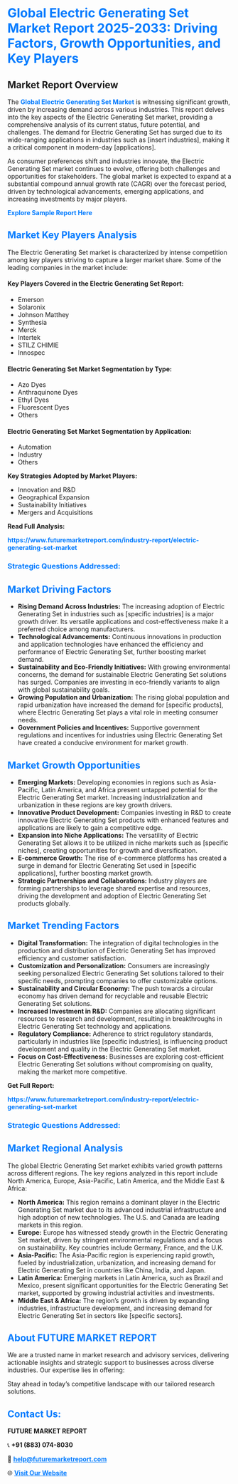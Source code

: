 <h1 style="color: #007BFF;">Global Electric Generating Set Market Report 2025-2033: Driving Factors, Growth Opportunities, and Key Players</h1>

<section id="overview">
<h2>Market Report Overview</h2>
<p>The <a href="https://www.futuremarketreport.com/industry-report/electric-generating-set-market" style="color: #007BFF; text-decoration: none;"><strong>Global Electric Generating Set Market</strong></a> is witnessing significant growth, driven by increasing demand across various industries. This report delves into the key aspects of the Electric Generating Set market, providing a comprehensive analysis of its current status, future potential, and challenges. The demand for Electric Generating Set has surged due to its wide-ranging applications in industries such as [insert industries], making it a critical component in modern-day [applications].</p>
<p>As consumer preferences shift and industries innovate, the Electric Generating Set market continues to evolve, offering both challenges and opportunities for stakeholders. The global market is expected to expand at a substantial compound annual growth rate (CAGR) over the forecast period, driven by technological advancements, emerging applications, and increasing investments by major players.</p>
</section>

<section id="overview">
<p><a href="https://www.futuremarketreport.com/request-sample/reportId=34513" style="color: #007BFF; text-decoration: none;"><strong>Explore Sample Report Here</strong></a></p>
</section>

<section id="key-players">
<h2 style="color: #007BFF;">Market Key Players Analysis</h2>
<p>The Electric Generating Set market is characterized by intense competition among key players striving to capture a larger market share. Some of the leading companies in the market include:</p>
<h4>Key Players Covered in the Electric Generating Set Report:</h4>
<ul><li>Emerson</li><li>Solaronix</li><li>Johnson Matthey</li><li>Synthesia</li><li>Merck</li><li>Intertek</li><li>STILZ CHIMIE</li><li>Innospec</li></ul>
<h4>Electric Generating Set Market Segmentation by Type:</h4>
<ul><li>Azo Dyes</li><li>Anthraquinone Dyes</li><li>Ethyl Dyes</li><li>Fluorescent Dyes</li><li>Others</li></ul>

<h4>Electric Generating Set Market Segmentation by Application:</h4>
<ul><li>Automation</li><li>Industry</li><li>Others</li></ul>
<p><strong>Key Strategies Adopted by Market Players:</strong></p>
<ul>
<li>Innovation and R&D</li>
<li>Geographical Expansion</li>
<li>Sustainability Initiatives</li>
<li>Mergers and Acquisitions</li>
</ul>
</section>

<section>
<p><strong>Read Full Analysis: </strong></p><a href="https://www.futuremarketreport.com/industry-report/electric-generating-set-market" style="color: #007BFF; text-decoration: none;"><strong>https://www.futuremarketreport.com/industry-report/electric-generating-set-market</strong></a>
<h3 style="color: #007BFF;">Strategic Questions Addressed:</h3>
</section>

<section id="driving-factors">
<h2 style="color: #007BFF;">Market Driving Factors</h2>
<ul>
<li><strong>Rising Demand Across Industries:</strong> The increasing adoption of Electric Generating Set in industries such as [specific industries] is a major growth driver. Its versatile applications and cost-effectiveness make it a preferred choice among manufacturers.</li>
<li><strong>Technological Advancements:</strong> Continuous innovations in production and application technologies have enhanced the efficiency and performance of Electric Generating Set, further boosting market demand.</li>
<li><strong>Sustainability and Eco-Friendly Initiatives:</strong> With growing environmental concerns, the demand for sustainable Electric Generating Set solutions has surged. Companies are investing in eco-friendly variants to align with global sustainability goals.</li>
<li><strong>Growing Population and Urbanization:</strong> The rising global population and rapid urbanization have increased the demand for [specific products], where Electric Generating Set plays a vital role in meeting consumer needs.</li>
<li><strong>Government Policies and Incentives:</strong> Supportive government regulations and incentives for industries using Electric Generating Set have created a conducive environment for market growth.</li>
</ul>
</section>

<section id="growth-opportunities">
<h2 style="color: #007BFF;">Market Growth Opportunities</h2>
<ul>
<li><strong>Emerging Markets:</strong> Developing economies in regions such as Asia-Pacific, Latin America, and Africa present untapped potential for the Electric Generating Set market. Increasing industrialization and urbanization in these regions are key growth drivers.</li>
<li><strong>Innovative Product Development:</strong> Companies investing in R&D to create innovative Electric Generating Set products with enhanced features and applications are likely to gain a competitive edge.</li>
<li><strong>Expansion into Niche Applications:</strong> The versatility of Electric Generating Set allows it to be utilized in niche markets such as [specific niches], creating opportunities for growth and diversification.</li>
<li><strong>E-commerce Growth:</strong> The rise of e-commerce platforms has created a surge in demand for Electric Generating Set used in [specific applications], further boosting market growth.</li>
<li><strong>Strategic Partnerships and Collaborations:</strong> Industry players are forming partnerships to leverage shared expertise and resources, driving the development and adoption of Electric Generating Set products globally.</li>
</ul>
</section>

<section id="trending-factors">
<h2 style="color: #007BFF;">Market Trending Factors</h2>
<ul>
<li><strong>Digital Transformation:</strong> The integration of digital technologies in the production and distribution of Electric Generating Set has improved efficiency and customer satisfaction.</li>
<li><strong>Customization and Personalization:</strong> Consumers are increasingly seeking personalized Electric Generating Set solutions tailored to their specific needs, prompting companies to offer customizable options.</li>
<li><strong>Sustainability and Circular Economy:</strong> The push towards a circular economy has driven demand for recyclable and reusable Electric Generating Set solutions.</li>
<li><strong>Increased Investment in R&D:</strong> Companies are allocating significant resources to research and development, resulting in breakthroughs in Electric Generating Set technology and applications.</li>
<li><strong>Regulatory Compliance:</strong> Adherence to strict regulatory standards, particularly in industries like [specific industries], is influencing product development and quality in the Electric Generating Set market.</li>
<li><strong>Focus on Cost-Effectiveness:</strong> Businesses are exploring cost-efficient Electric Generating Set solutions without compromising on quality, making the market more competitive.</li>
</ul>
</section>

<section>
<p><strong>Get Full Report: </strong></p><a href="https://www.futuremarketreport.com/industry-report/electric-generating-set-market" style="color: #007BFF; text-decoration: none;"><strong>https://www.futuremarketreport.com/industry-report/electric-generating-set-market</strong></a>
<h3 style="color: #007BFF;">Strategic Questions Addressed:</h3>
</section>


<section id="regional-analysis">
<h2 style="color: #007BFF;">Market Regional Analysis</h2>
<p>The global Electric Generating Set market exhibits varied growth patterns across different regions. The key regions analyzed in this report include North America, Europe, Asia-Pacific, Latin America, and the Middle East & Africa:</p>
<ul>
<li><strong>North America:</strong> This region remains a dominant player in the Electric Generating Set market due to its advanced industrial infrastructure and high adoption of new technologies. The U.S. and Canada are leading markets in this region.</li>
<li><strong>Europe:</strong> Europe has witnessed steady growth in the Electric Generating Set market, driven by stringent environmental regulations and a focus on sustainability. Key countries include Germany, France, and the U.K.</li>
<li><strong>Asia-Pacific:</strong> The Asia-Pacific region is experiencing rapid growth, fueled by industrialization, urbanization, and increasing demand for Electric Generating Set in countries like China, India, and Japan.</li>
<li><strong>Latin America:</strong> Emerging markets in Latin America, such as Brazil and Mexico, present significant opportunities for the Electric Generating Set market, supported by growing industrial activities and investments.</li>
<li><strong>Middle East & Africa:</strong> The region’s growth is driven by expanding industries, infrastructure development, and increasing demand for Electric Generating Set in sectors like [specific sectors].</li>
</ul>
</section>

<footer>
<h2 style="color: #007BFF;">About FUTURE MARKET REPORT</h2>
<p>We are a trusted name in market research and advisory services, delivering actionable insights and strategic support to businesses across diverse industries. Our expertise lies in offering:</p>

<p>Stay ahead in today’s competitive landscape with our tailored research solutions.</p>

<h2 style="color: #007BFF;">Contact Us:</h2>
<p><strong>FUTURE MARKET REPORT</strong></p>
<p>📞 <strong>+91 (883) 074-8030</strong></p>
<p>📧 <strong><a href="mailto:help@futuremarketreport.com" style="color: #007BFF;">help@futuremarketreport.com</a></strong></p>
<p>🌐 <strong><a href="https://www.futuremarketreport.com/" style="color: #007BFF;">Visit Our Website</a></strong></p>
</footer>